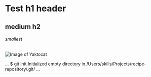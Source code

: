 # Test h1 header
## medium h2
###### smallest  

![Image of Yaktocat](https://octodex.github.com/images/yaktocat.png)

...
$ git init
Initialized empty directory in /Users/skills/Projects/recipe-repository/.git/
...
 

